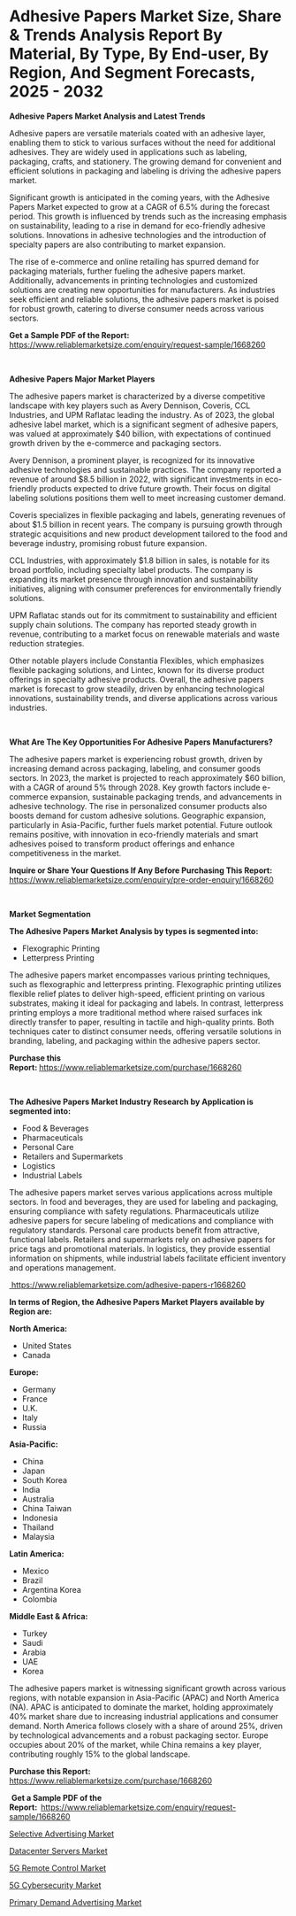 <p><h1>Adhesive Papers Market Size, Share & Trends Analysis Report By Material, By Type, By End-user, By Region, And Segment Forecasts, 2025 - 2032</h1></p><p><strong>Adhesive Papers Market Analysis and Latest Trends</strong></p>
<p><p>Adhesive papers are versatile materials coated with an adhesive layer, enabling them to stick to various surfaces without the need for additional adhesives. They are widely used in applications such as labeling, packaging, crafts, and stationery. The growing demand for convenient and efficient solutions in packaging and labeling is driving the adhesive papers market. </p><p>Significant growth is anticipated in the coming years, with the Adhesive Papers Market expected to grow at a CAGR of 6.5% during the forecast period. This growth is influenced by trends such as the increasing emphasis on sustainability, leading to a rise in demand for eco-friendly adhesive solutions. Innovations in adhesive technologies and the introduction of specialty papers are also contributing to market expansion. </p><p>The rise of e-commerce and online retailing has spurred demand for packaging materials, further fueling the adhesive papers market. Additionally, advancements in printing technologies and customized solutions are creating new opportunities for manufacturers. As industries seek efficient and reliable solutions, the adhesive papers market is poised for robust growth, catering to diverse consumer needs across various sectors.</p></p>
<p><strong>Get a Sample PDF of the Report:&nbsp;</strong> <a href="https://www.reliablemarketsize.com/enquiry/request-sample/1668260?utm_campaign=1845&utm_medium=2&utm_source=Github&utm_content=ia&utm_term=06032025&utm_id=adhesive-papers">https://www.reliablemarketsize.com/enquiry/request-sample/1668260</a></p>
<p>&nbsp;</p>
<p><strong>Adhesive Papers Major Market Players</strong></p>
<p><p>The adhesive papers market is characterized by a diverse competitive landscape with key players such as Avery Dennison, Coveris, CCL Industries, and UPM Raflatac leading the industry. As of 2023, the global adhesive label market, which is a significant segment of adhesive papers, was valued at approximately $40 billion, with expectations of continued growth driven by the e-commerce and packaging sectors.</p><p>Avery Dennison, a prominent player, is recognized for its innovative adhesive technologies and sustainable practices. The company reported a revenue of around $8.5 billion in 2022, with significant investments in eco-friendly products expected to drive future growth. Their focus on digital labeling solutions positions them well to meet increasing customer demand.</p><p>Coveris specializes in flexible packaging and labels, generating revenues of about $1.5 billion in recent years. The company is pursuing growth through strategic acquisitions and new product development tailored to the food and beverage industry, promising robust future expansion.</p><p>CCL Industries, with approximately $1.8 billion in sales, is notable for its broad portfolio, including specialty label products. The company is expanding its market presence through innovation and sustainability initiatives, aligning with consumer preferences for environmentally friendly solutions.</p><p>UPM Raflatac stands out for its commitment to sustainability and efficient supply chain solutions. The company has reported steady growth in revenue, contributing to a market focus on renewable materials and waste reduction strategies.</p><p>Other notable players include Constantia Flexibles, which emphasizes flexible packaging solutions, and Lintec, known for its diverse product offerings in specialty adhesive products. Overall, the adhesive papers market is forecast to grow steadily, driven by enhancing technological innovations, sustainability trends, and diverse applications across various industries.</p></p>
<p>&nbsp;</p>
<p><strong>What Are The Key Opportunities For Adhesive Papers Manufacturers?</strong></p>
<p><p>The adhesive papers market is experiencing robust growth, driven by increasing demand across packaging, labeling, and consumer goods sectors. In 2023, the market is projected to reach approximately $60 billion, with a CAGR of around 5% through 2028. Key growth factors include e-commerce expansion, sustainable packaging trends, and advancements in adhesive technology. The rise in personalized consumer products also boosts demand for custom adhesive solutions. Geographic expansion, particularly in Asia-Pacific, further fuels market potential. Future outlook remains positive, with innovation in eco-friendly materials and smart adhesives poised to transform product offerings and enhance competitiveness in the market.</p></p>
<p><strong>Inquire or Share Your Questions If Any Before Purchasing This Report:</strong> <a href="https://www.reliablemarketsize.com/enquiry/pre-order-enquiry/1668260?utm_campaign=1845&utm_medium=2&utm_source=Github&utm_content=ia&utm_term=06032025&utm_id=adhesive-papers">https://www.reliablemarketsize.com/enquiry/pre-order-enquiry/1668260</a></p>
<p>&nbsp;</p>
<p><strong>Market Segmentation</strong></p>
<p><strong>The Adhesive Papers Market Analysis by types is segmented into:</strong></p>
<p><ul><li>Flexographic Printing</li><li>Letterpress Printing</li></ul></p>
<p><p>The adhesive papers market encompasses various printing techniques, such as flexographic and letterpress printing. Flexographic printing utilizes flexible relief plates to deliver high-speed, efficient printing on various substrates, making it ideal for packaging and labels. In contrast, letterpress printing employs a more traditional method where raised surfaces ink directly transfer to paper, resulting in tactile and high-quality prints. Both techniques cater to distinct consumer needs, offering versatile solutions in branding, labeling, and packaging within the adhesive papers sector.</p></p>
<p><strong>Purchase this Report:&nbsp;</strong><a href="https://www.reliablemarketsize.com/purchase/1668260?utm_campaign=1845&utm_medium=2&utm_source=Github&utm_content=ia&utm_term=06032025&utm_id=adhesive-papers">https://www.reliablemarketsize.com/purchase/1668260</a></p>
<p>&nbsp;</p>
<p><strong>The Adhesive Papers Market Industry Research by Application is segmented into:</strong></p>
<p><ul><li>Food & Beverages</li><li>Pharmaceuticals</li><li>Personal Care</li><li>Retailers and Supermarkets</li><li>Logistics</li><li>Industrial Labels</li></ul></p>
<p><p>The adhesive papers market serves various applications across multiple sectors. In food and beverages, they are used for labeling and packaging, ensuring compliance with safety regulations. Pharmaceuticals utilize adhesive papers for secure labeling of medications and compliance with regulatory standards. Personal care products benefit from attractive, functional labels. Retailers and supermarkets rely on adhesive papers for price tags and promotional materials. In logistics, they provide essential information on shipments, while industrial labels facilitate efficient inventory and operations management.</p></p>
<p><a href="https://www.reliablemarketsize.com/adhesive-papers-r1668260?utm_campaign=1845&utm_medium=2&utm_source=Github&utm_content=ia&utm_term=06032025&utm_id=adhesive-papers">&nbsp;https://www.reliablemarketsize.com/adhesive-papers-r1668260</a></p>
<p><strong>In terms of Region, the Adhesive Papers Market Players available by Region are:</strong></p>
<p>
    <p> <strong> North America: </strong>
        <ul>
            <li>United States</li>
            <li>Canada</li>
        </ul>
        </p> 
    <p> <strong> Europe: </strong>
        <ul>
            <li>Germany</li>
            <li>France</li>
            <li>U.K.</li>
            <li>Italy</li>
            <li>Russia</li>
        </ul>
        </p> 
    <p> <strong> Asia-Pacific: </strong>
        <ul>
            <li>China</li>
            <li>Japan</li>
            <li>South Korea</li>
            <li>India</li>
            <li>Australia</li>
            <li>China Taiwan</li>
            <li>Indonesia</li>
            <li>Thailand</li>
            <li>Malaysia</li>
        </ul>
        </p> 
    <p> <strong> Latin America: </strong>
        <ul>
            <li>Mexico</li>
            <li>Brazil</li>
            <li>Argentina Korea</li>
            <li>Colombia</li>
        </ul>
        </p> 
    <p> <strong> Middle East & Africa: </strong>
        <ul>
            <li>Turkey</li>
            <li>Saudi</li>
            <li>Arabia</li>
            <li>UAE</li>
            <li>Korea</li>
        </ul>
    </p>
    </p>
<p><p>The adhesive papers market is witnessing significant growth across various regions, with notable expansion in Asia-Pacific (APAC) and North America (NA). APAC is anticipated to dominate the market, holding approximately 40% market share due to increasing industrial applications and consumer demand. North America follows closely with a share of around 25%, driven by technological advancements and a robust packaging sector. Europe occupies about 20% of the market, while China remains a key player, contributing roughly 15% to the global landscape.</p></p>
<p><strong>Purchase this Report: </strong><a href="https://www.reliablemarketsize.com/purchase/1668260?utm_campaign=1845&utm_medium=2&utm_source=Github&utm_content=ia&utm_term=06032025&utm_id=adhesive-papers">https://www.reliablemarketsize.com/purchase/1668260</a></p>
<p>&nbsp;<strong>Get a Sample PDF of the Report:&nbsp;&nbsp;</strong><a href="https://www.reliablemarketsize.com/enquiry/request-sample/1668260?utm_campaign=1845&utm_medium=2&utm_source=Github&utm_content=ia&utm_term=06032025&utm_id=adhesive-papers">https://www.reliablemarketsize.com/enquiry/request-sample/1668260</a></p>
<p><strong></strong></p>
<p><p><a href="https://github.com/foustzelmsdv/Market-Research-Report-List-1/blob/main/selective-advertising-market.md?utm_campaign=1845&utm_medium=2&utm_source=Github&utm_content=ia&utm_term=06032025&utm_id=adhesive-papers">Selective Advertising Market</a></p><p><a href="https://github.com/geresalgieaz/Market-Research-Report-List-1/blob/main/datacenter-servers-market.md?utm_campaign=1845&utm_medium=2&utm_source=Github&utm_content=ia&utm_term=06032025&utm_id=adhesive-papers">Datacenter Servers Market</a></p><p><a href="https://github.com/sibellanikmn/Market-Research-Report-List-1/blob/main/5g-remote-control-market.md?utm_campaign=1845&utm_medium=2&utm_source=Github&utm_content=ia&utm_term=06032025&utm_id=adhesive-papers">5G Remote Control Market</a></p><p><a href="https://github.com/dickstoscopg/Market-Research-Report-List-1/blob/main/5g-cybersecurity-market.md?utm_campaign=1845&utm_medium=2&utm_source=Github&utm_content=ia&utm_term=06032025&utm_id=adhesive-papers">5G Cybersecurity Market</a></p><p><a href="https://github.com/ceranamaduvq/Market-Research-Report-List-1/blob/main/primary-demand-advertising-market.md?utm_campaign=1845&utm_medium=2&utm_source=Github&utm_content=ia&utm_term=06032025&utm_id=adhesive-papers">Primary Demand Advertising Market</a></p></p>